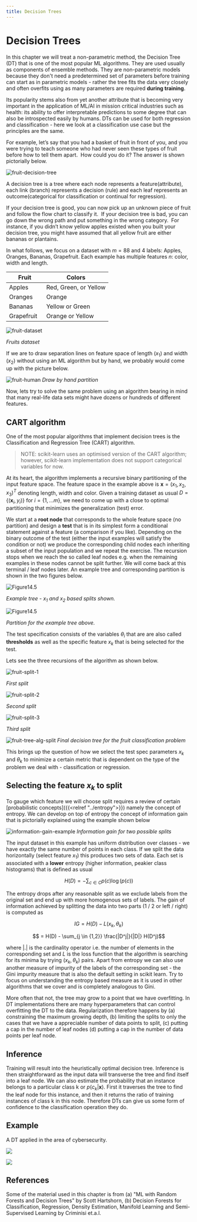 ```yaml
---
title: Decision Trees
---
```


# Decision Trees

In this chapter we will treat a non-parametric method, the Decision Tree (DT) that is one of the most popular ML algorithms. They are used usually as components of ensemble methods. They are non-parametric models because they don't need a predetermined set of parameters before training can start as in parametric models - rather the tree fits the data very closely and often overfits using as many parameters are required **during training**. 

Its popularity stems also from yet another attribute that is becoming very important in the application of ML/AI in mission critical industries such as health: its ability to offer interpretable predictions to some degree that can also be introspected easily by humans. DTs can be used for both regression and classification - here we look at a classification use case but the principles are the same.

For example, let’s say that you had a basket of fruit in front of you, and you were trying to teach someone who had never seen these types of fruit before how to tell them apart.  How could you do it? The answer is shown pictorially below. 

![fruit-decision-tree](images/fruit-decision-tree.png#center)

A decision tree is a tree where each node represents a feature(attribute), each link (branch) represents a decision (rule) and each leaf represents an outcome(categorical for classification or continual for regression).

If your decision tree is good, you can now pick up an unknown piece of fruit and follow the flow chart to classify it.  If your decision tree is bad, you can go down the wrong path and put something in the wrong category.  For instance, if you didn’t know yellow apples existed when you built your decision tree, you might have assumed that all yellow fruit are either bananas or plantains.

In what follows, we focus on a dataset with $m=88$ and $4$ labels: Apples, Oranges,  Bananas,  Grapefruit. Each example has multiple features $n$: color, width and length. 

| Fruit  | Colors  |
|---|---|
|  Apples |  Red, Green, or Yellow   |
| Oranges  |  Orange |
|  Bananas |  Yellow or Green   |
| Grapefruit  | Orange or Yellow |

![fruit-dataset](images/fruit-dataset.png)

*Fruits dataset*

If we are to draw separation lines on feature space of length ($x_1$) and width ($x_2$) without using an ML algorithm but by hand, we probably would come up with the picture below.

![fruit-human](images/fruit-split-human.png#center)
*Draw by hand partition*

Now, lets try to solve the same problem using an algorithm bearing in mind that many real-life data sets might have dozens or hundreds of different features.  

## CART algorithm 
One of the most popular algorithms that implement decision trees is the Classification and Regression Tree (CART) algorithm. 

> NOTE: scikit-learn uses an optimised version of the CART algorithm; however, scikit-learn implementation does not support categorical variables for now.

At its heart, the algorithm implements a recursive binary partitioning of the input feature space. The feature space in the example above is $\mathbf{x} = (x_1, x_2, x_3)^T$ denoting length, width and color. Given a training dataset as usual $D=\{(\mathbf x_i, y_i)\}$ for $i=\{1, \dots m\}$, we need to come up with a close to optimal partitioning that minimizes the generalization (test) error. 

We start at a **root node** that corresponds to the whole feature space (no partition) and design a **test** that is in its simplest form a conditional statement against a feature (a comparison if you like). Depending on the binary outcome of the test (either the input examples will satisfy the condition or not) we produce the corresponding child nodes each inheriting a subset of the input population and we repeat the exercise. The recursion stops when we reach the so called leaf nodes e.g. when the remaining examples in these nodes cannot be split further. We will come back at this terminal / leaf nodes later. An example tree and corresponding partition is shown in the two figures below.

![Figure14.5](images/Figure14.6.png#center)

*Example tree - $x_1$ and $x_2$ based splits shown.*

![Figure14.5](images/Figure14.5.png#center)

*Partition for the example tree above.*

The test specification consists of the variables $\theta_i$ that are are also called **thresholds** as well as the specific feature $x_k$ that is being selected for the test. 

Lets see the three recursions of the algorithm as shown below. 

![fruit-split-1](images/fruit-split-1.png#center)

*First split*

![fruit-split-2](images/fruit-split-2.png#center)

*Second split*

![fruit-split-3](images/fruit-split-3.png#center)

*Third split*

![fruit-tree-alg-split](images/fruit-tree-alg-split.png#center)
*Final decision tree for the fruit classification problem*

This brings up the question of how we select the test spec parameters $x_k$ and $\theta_k$ to minimize a certain metric that is dependent on the type of the problem we deal with - classification or regression. 

## Selecting the feature $x_k$ to split

To gauge which feature we will choose split requires a review of certain [probabilistic concepts]({{<relref "../entropy">}}) namely the concept of entropy. We can develop on top of entropy the concept of information gain that is pictorially explained using the example  shown below

![information-gain-example](images/information-gain.png#center)
*Information gain for two possible splits*

The input dataset in this example has uniform distribution over classes - we have exactly the same number  of  points  in  each  class.  If  we  split  the  data  horizontally (select feature $x_1$) this  produces  two  sets  of  data.  Each  set  is  associated with a **lower** entropy (higher information, peakier class histograms) that is defined as usual

$$H(D)   = − \sum_{c \in C} p( c ) \log(p( c ))$$

The entropy drops after any reasonable split as we exclude labels from the original set and end up with more homogenous sets of labels. The gain of information achieved by splitting the data into two parts (1 / 2 or left / right) is computed as 

$$IG = H(D) − L(x_k, \theta_k)$$

$$ = H(D) - \sum_{j \in {1,2}} \frac{|D^j|}{|D|} H(D^j)$$

where $|.|$ is the cardinality operator i.e. the number of elements in the corresponding set and $L$ is the loss function that the algorithm is searching for its minima by trying $(x_k, \theta_k)$ pairs. Apart from entropy we can also use another measure of impurity of the labels of the corresponding set - the Gini impurity measure that is also the default setting in scikit learn. Try to focus on understanding the entropy based measure as it is used in other algorithms that we cover  and is completely analogous to Gini.  

More often that not, the tree may grow to a point that we have overfitting. In DT implementations there are many hyperparameters that can control overfitting the DT to the data. Regularization therefore happens by (a) constraining the maximum growing depth, (b) limiting the splits to only the cases that we have a appreciable number of data points to split, (c) putting a cap in the number of leaf nodes (d) putting a cap in the number of data points per leaf node. 

## Inference
     
Training will result into the heuristically optimal decision tree. Inference is then straightforward as the input data will transverse the tree and find itself into a leaf node. We can also estimate the probability that an instance belongs to a particular class k or $p(c_k|\mathbf x)$. First it traverses the tree to find the leaf node for this instance, and then it returns the ratio of training instances of class k in this node. Therefore DTs can give us some form of confidence to the classification operation they do. 

<!-- ## Applicability
When we use decision trees for regression, the entropy is replaced with the usual MSE. We also have the possibility of parametric clustering in an unsupervised learning setting as shown below where the Gaussian distribution is being used to fit the data before and after the split. The Information Gain concept is generic enough to be applied in both discrete, continuous, supervised and unsupervised problems. 

![unsupervised-training](images/unsupervised-training.png#center) -->

## Example

A DT applied in the area of cybersecurity. 

![](images/DT1.jpg)

![](images/DT2.jpg)


## References

Some of the material used in this chapter is from (a) "ML with Random Forests and Decision Trees" by Scott Hartshorn, (b) Decision Forests for Classification, Regression, Density Estimation, Manifold Learning and Semi-Supervised Learning by Criminisi et.a.l.